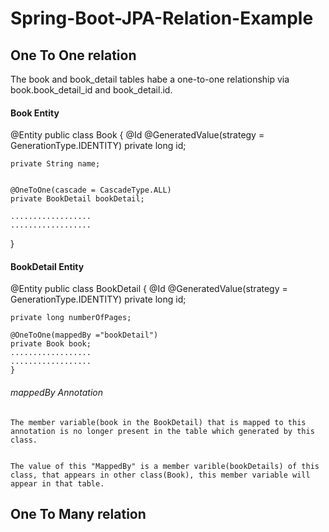 # Spring-Boot-JPA-Relation-Example
## One To One relation
The book and book_detail tables habe a one-to-one relationship via book.book_detail_id and book_detail.id.

#### Book Entity

@Entity
public class Book {
    @Id
    @GeneratedValue(strategy = GenerationType.IDENTITY)
    private long id;

    private String name;


    @OneToOne(cascade = CascadeType.ALL)
    private BookDetail bookDetail;

	..................
	..................
}
#### BookDetail Entity

@Entity
public class BookDetail {
    @Id
    @GeneratedValue(strategy = GenerationType.IDENTITY)
    private long id;

    private long numberOfPages;

    @OneToOne(mappedBy ="bookDetail")
    private Book book;
	..................
	..................
    }

###### mappedBy Annotation
	The member variable(book in the BookDetail) that is mapped to this annotation is no longer present in the table which generated by this class. 


	The value of this "MappedBy" is a member varible(bookDetails) of this class, that appears in other class(Book), this member variable will appear in that table. 

## One To Many relation
